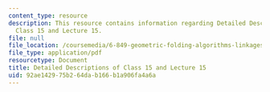 ```yaml
---
content_type: resource
description: This resource contains information regarding Detailed Descriptions of
  Class 15 and Lecture 15.
file: null
file_location: /coursemedia/6-849-geometric-folding-algorithms-linkages-origami-polyhedra-fall-2012/92ae142975b264dab166b1a906fa4a6a_MIT6_849F12_desc15.pdf
file_type: application/pdf
resourcetype: Document
title: Detailed Descriptions of Class 15 and Lecture 15
uid: 92ae1429-75b2-64da-b166-b1a906fa4a6a
---
```

